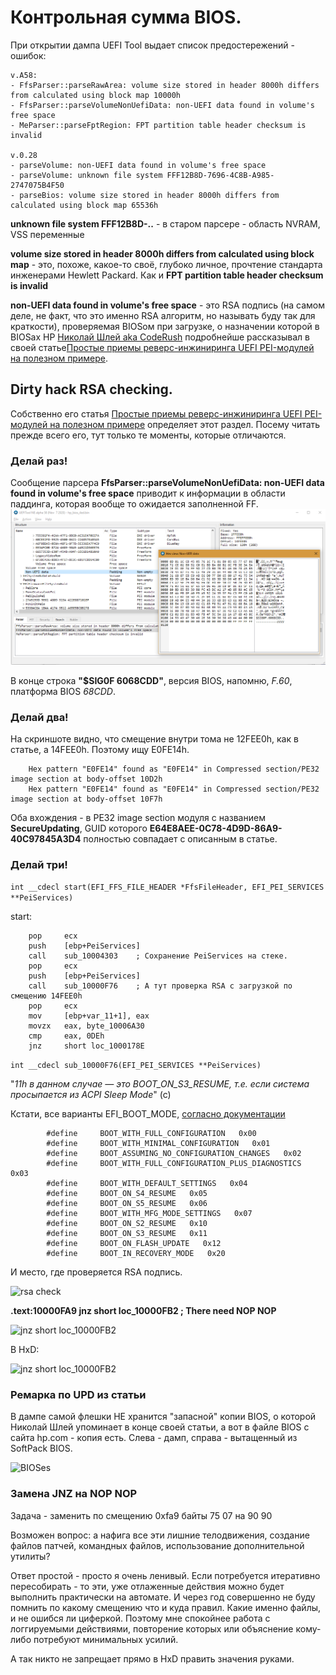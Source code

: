 # Контрольная сумма BIOS.

При открытии дампа UEFI Tool выдает список предостережений - ошибок:

	v.A58:
	- FfsParser::parseRawArea: volume size stored in header 8000h differs from calculated using block map 10000h
	- FfsParser::parseVolumeNonUefiData: non-UEFI data found in volume's free space
	- MeParser::parseFptRegion: FPT partition table header checksum is invalid

	v.0.28
	- parseVolume: non-UEFI data found in volume's free space
	- parseVolume: unknown file system FFF12B8D-7696-4C8B-A985-2747075B4F50
	- parseBios: volume size stored in header 8000h differs from calculated using block map 65536h
	 
**unknown file system FFF12B8D-..** - в старом парсере - область NVRAM, VSS переменные

**volume size stored in header 8000h differs from calculated using block map** - это, похоже, какое-то своё, глубоко личное, прочтение стандарта инженерами Hewlett Packard. Как и **FPT partition table header checksum is invalid**

**non-UEFI data found in volume's free space** - это RSA подпись (на самом деле, не факт, что это именно RSA алгоритм, но называть буду так для краткости), проверяемая BIOSом при загрузке, о назначении которой в BIOSах HP [Николай Шлей aka CodeRush](https://habr.com/ru/users/CodeRush/) подробнейше рассказывал в своей статье[Простые приемы реверс-инжиниринга UEFI PEI-модулей на полезном примере](https://habr.com/ru/post/249655/).



## Dirty hack RSA checking.

Собственно его статья [Простые приемы реверс-инжиниринга UEFI PEI-модулей на полезном примере](https://habr.com/ru/post/249655/) определяет этот раздел. Посему читать прежде всего его, тут только те моменты, которые отличаются.


### Делай раз!

Сообщение парсера **FfsParser::parseVolumeNonUefiData: non-UEFI data found in volume's free space** приводит к информации в области паддинга, которая вообще то ожидается заполненной FF.
![RSA? checksum - flag vs BIOS editing](/pix/2021-03-10_15-32-14.png)

В конце строка **"$SIG0F 6068CDD"**, версия BIOS, напомню, *F.60*, платформа BIOS *68CDD*.


### Делай два!

На скриншоте видно, что смещение внутри тома не 12FEE0h, как в статье, а 14FEE0h. Поэтому ищу E0FE14h.

		Hex pattern "E0FE14" found as "E0FE14" in Compressed section/PE32 image section at body-offset 10D2h
		Hex pattern "E0FE14" found as "E0FE14" in Compressed section/PE32 image section at body-offset 10F7h

Оба вхождения - в PE32 image section модуля с названием **SecureUpdating**, GUID которого **E64E8AEE-0C78-4D9D-86A9-40C97845A3D4** полностью совпадает с описанным в статье.


### Делай три!

```int __cdecl start(EFI_FFS_FILE_HEADER *FfsFileHeader, EFI_PEI_SERVICES **PeiServices)```

start:

		pop     ecx
		push    [ebp+PeiServices]
		call    sub_10004303    ; Сохранение PeiServices на стеке.
		pop     ecx
		push    [ebp+PeiServices]
		call    sub_10000F76    ; А тут проверка RSA с загрузкой по смещению 14FEE0h
		pop     ecx
		mov     [ebp+var_11+1], eax
		movzx   eax, byte_10006A30
		cmp     eax, 0DEh
		jnz     short loc_1000178E




```int __cdecl sub_10000F76(EFI_PEI_SERVICES **PeiServices)```




"*11h в данном случае — это BOOT_ON_S3_RESUME, т.е. если система просыпается из ACPI Sleep Mode*" (c)

Кстати, все варианты EFI_BOOT_MODE, [согласно документации](https://dox.ipxe.org/PiBootMode_8h.html)

			#define 	BOOT_WITH_FULL_CONFIGURATION   0x00
			#define 	BOOT_WITH_MINIMAL_CONFIGURATION   0x01
			#define 	BOOT_ASSUMING_NO_CONFIGURATION_CHANGES   0x02
			#define 	BOOT_WITH_FULL_CONFIGURATION_PLUS_DIAGNOSTICS   0x03
			#define 	BOOT_WITH_DEFAULT_SETTINGS   0x04
			#define 	BOOT_ON_S4_RESUME   0x05
			#define 	BOOT_ON_S5_RESUME   0x06
			#define 	BOOT_WITH_MFG_MODE_SETTINGS   0x07
			#define 	BOOT_ON_S2_RESUME   0x10
			#define 	BOOT_ON_S3_RESUME   0x11
			#define 	BOOT_ON_FLASH_UPDATE   0x12
			#define 	BOOT_IN_RECOVERY_MODE   0x20

И место, где проверяется RSA подпись.

![rsa check](/pix/2021-03-10_16-41-25.png)


**.text:10000FA9                 jnz     short loc_10000FB2 ; There need NOP NOP**

![jnz     short loc_10000FB2](/pix/2021-03-10_17-53-50.png)

В HxD:

![jnz     short loc_10000FB2](/pix/2021-03-10_18-01-51.png)




### Ремарка по UPD из статьи 

В дампе самой флешки НЕ хранится "запасной" копии BIOS, о которой Николай Шлей упоминает в конце своей статьи, а вот в файле BIOS с сайта hp.com - копия есть. Слева - дамп, справа - вытащенный из SoftPack BIOS.

![BIOSes](/pix/2021-03-10_20-07-02.png)



### Замена JNZ на NOP NOP

Задача - заменить по смещению 0xfa9 байты 75 07 на 90 90



Возможен вопрос: а нафига все эти лишние телодвижения, создание файлов патчей, командных файлов, использование дополнительной утилиты? 

Ответ простой - просто я очень ленивый. Если потребуется итеративно пересобирать - то эти, уже отлаженные действия можно будет выполнить практически на автомате. И через год совершенно не буду помнить по какому смещению что и куда правил. Какие именно файлы, и не ошибся ли циферкой. Поэтому мне спокойнее работа с логгируемыми действиями, повторение которых или объяснение кому-либо потребуют минимальных усилий. 

А так никто не запрещает прямо в HxD править значения руками.
